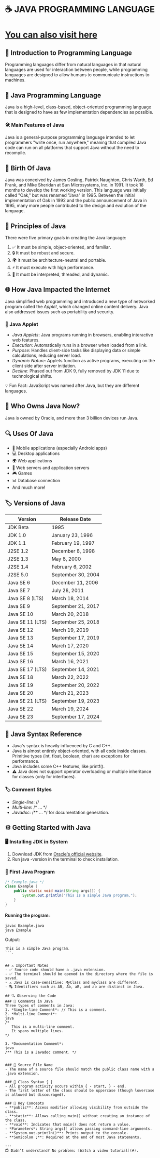 # ☕ JAVA PROGRAMMING LANGUAGE 

# [You can also visit here](https://saitejar110507.github.io/Learn-Java-With-Me-2.0/) 

## 📌 Introduction to Programming Language
Programming languages differ from natural languages in that natural languages are used for interaction between people, while programming languages are designed to allow humans to communicate instructions to machines.

## 🚀 Java Programming Language
Java is a high-level, class-based, object-oriented programming language that is designed to have as few implementation dependencies as possible.

### 🛠 Main Features of Java
Java is a general-purpose programming language intended to let programmers "write once, run anywhere," meaning that compiled Java code can run on all platforms that support Java without the need to recompile.

## 📜 Birth Of Java
Java was conceived by James Gosling, Patrick Naughton, Chris Warth, Ed Frank, and Mike Sheridan at Sun Microsystems, Inc. in 1991. It took 18 months to develop the first working version. This language was initially called "Oak," but was renamed "Java" in 1995. Between the initial implementation of Oak in 1992 and the public announcement of Java in 1995, many more people contributed to the design and evolution of the language.

## 🎯 Principles of Java
There were five primary goals in creating the Java language:
1. ✅ It must be simple, object-oriented, and familiar.
2. 🔒 It must be robust and secure.
3. 🌍 It must be architecture-neutral and portable.
4. ⚡ It must execute with high performance.
5. 🔄 It must be interpreted, threaded, and dynamic.

## 🌐 How Java Impacted the Internet
Java simplified web programming and introduced a new type of networked program called the *Applet*, which changed online content delivery. Java also addressed issues such as portability and security.

### 📌 Java Applet
- *Java Applets*: Java programs running in browsers, enabling interactive web features.
- *Execution*: Automatically runs in a browser when loaded from a link.
- *Purpose*: Handles client-side tasks like displaying data or simple calculations, reducing server load.
- *Dynamic Nature*: Applets function as active programs, executing on the client side after server initiation.
- *Decline*: Phased out from JDK 9, fully removed by JDK 11 due to technological shifts.

💡 Fun Fact: JavaScript was named after Java, but they are different languages.

## 🏢 Who Owns Java Now?
Java is owned by Oracle, and more than 3 billion devices run Java.

## 🔍 Uses Of Java
- 📱 Mobile applications (especially Android apps)
- 💻 Desktop applications
- 🌍 Web applications
- 🔗 Web servers and application servers
- 🎮 Games
- 📊 Database connection
- And much more!

## 🏷 Versions of Java

| Version  | Release Date |
|----------|----------------|
| JDK Beta | 1995 |
| JDK 1.0  | January 23, 1996 |
| JDK 1.1  | February 19, 1997 |
| J2SE 1.2 | December 8, 1998 |
| J2SE 1.3 | May 8, 2000 |
| J2SE 1.4 | February 6, 2002 |
| J2SE 5.0 | September 30, 2004 |
| Java SE 6 | December 11, 2006 |
| Java SE 7 | July 28, 2011 |
| Java SE 8 (LTS) | March 18, 2014 |
| Java SE 9 | September 21, 2017 |
| Java SE 10 | March 20, 2018 |
| Java SE 11 (LTS) | September 25, 2018 |
| Java SE 12 | March 19, 2019 |
| Java SE 13 | September 17, 2019 |
| Java SE 14 | March 17, 2020 |
| Java SE 15 | September 15, 2020 |
| Java SE 16 | March 16, 2021 |
| Java SE 17 (LTS) | September 14, 2021 |
| Java SE 18 | March 22, 2022 |
| Java SE 19 | September 20, 2022 |
| Java SE 20 | March 21, 2023 |
| Java SE 21 (LTS) | September 19, 2023 |
| Java SE 22 | March 19, 2024 |
| Java SE 23 | September 17, 2024 |

## 📝 Java Syntax Reference
- Java's syntax is heavily influenced by C and C++.
- Java is almost entirely object-oriented, with all code inside classes. Primitive types (int, float, boolean, char) are exceptions for performance.
- Java includes some C++ features, like printf().
- ⚠ Java does not support operator overloading or multiple inheritance for classes (only for interfaces).

### 🏷 Comment Styles
- *Single-line*: //
- *Multi-line*: /* ... */
- *Javadoc*: /** ... */ for documentation generation.

## ⚙ Getting Started with Java

### 🖥 Installing JDK in System
1. Download JDK from [Oracle's official website](https://www.oracle.com/java/technologies/javase-downloads.html).
2. Run java -version in the terminal to check installation.

### 🚀 First Java Program
```java
/* Example.java */
class Example {
    public static void main(String args[]) {
        System.out.println("This is a simple Java program.");
    }
}
```
#### Running the program:
```sh
javac Example.java
java Example
```
Output:
```
This is a simple Java program.
```.


## ⚠ Important Notes
- ✅ Source code should have a .java extension.
- ✅ The terminal should be opened in the directory where the file is saved.
- ⚠ Java is case-sensitive: MyClass and myclass are different.
- 🔠 Identifiers such as AB, Ab, aB, and ab are distinct in Java.

## 🔍 Observing the Code
### 📝 Comments in Java
Three types of comments in Java:
1. *Single-line Comment*: // This is a comment.
2. *Multi-line Comment*:
java
/*
   This is a multi-line comment.
   It spans multiple lines.
*/

3. *Documentation Comment*:
java
/** This is a Javadoc comment. */


### 🔹 Source File Name
- The name of a source file should match the public class name with a .java extension.

### 🔹 Class Syntax { }
- All program activity occurs within { - start, } - end.
- The first letter of the class should be uppercase (though lowercase is allowed but discouraged).

### 🔹 Key Concepts
- **public**: Access modifier allowing visibility from outside the class.
- **static**: Allows calling main() without creating an instance of the class.
- **void**: Indicates that main() does not return a value.
- *Parameters*: String args[] allows passing command-line arguments.
- **System.out.println()**: Prints output to the console.
- **Semicolon ;**: Required at the end of most Java statements.

---
📺 Didn’t understand? No problem: [Watch a video tutorial](#).
